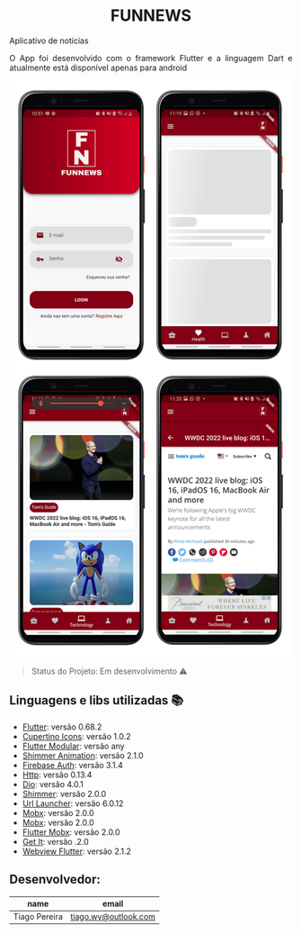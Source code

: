 <h1 align="center"> FUNNEWS </h1>
<p align="justify"> Aplicativo de notícias </p>
<p align="justify"> O App foi desenvolvido com o framework Flutter e a linguagem Dart e atualmente está disponível apenas para android</p>

<img src="https://raw.githubusercontent.com/tii3030/Funnews/master/Screenshot.png?token=GHSAT0AAAAAABVKLD7XNUJATSNKPCFZSAUKYU6CJCA"></img>


> Status do Projeto: Em desenvolvimento :warning:

## Linguagens e libs utilizadas :books:

- [Flutter](https://flutter.dev/): versão 0.68.2
- [Cupertino Icons](https://pub.dev/packages/cupertino_icons): versão 1.0.2
- [Flutter Modular](https://pub.dev/packages/flutter_modular): versão any
- [Shimmer Animation](https://pub.dev/packages/shimmer_animation): versão 2.1.0
- [Firebase Auth](https://pub.dev/packages/firebase_auth): versão 3.1.4
- [Http](https://pub.dev/packages/http): versão 0.13.4
- [Dio](https://pub.dev/packages/dio): versão 4.0.1
- [Shimmer](https://pub.dev/packages/shimmer): versão 2.0.0
- [Url Launcher](https://pub.dev/packages/url_launcher): versão 6.0.12
- [Mobx](https://pub.dev/packages/url_launcher): versão 2.0.0
- [Mobx](https://pub.dev/packages/mobx): versão 2.0.0
- [Flutter Mobx](https://pub.dev/packages/flutter_mobx): versão 2.0.0
- [Get It](https://pub.dev/packages/get_it): versão .2.0
- [Webview Flutter](https://pub.dev/packages/webview_flutter): versão 2.1.2


## Desenvolvedor: 
|name|email|
| -------- | -------- |
|Tiago Pereira|tiago.wy@outlook.com|
